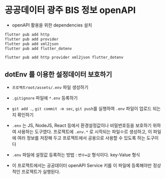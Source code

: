 # 공공데이터 광주 BIS 정보 openAPI

- openAPI 활용을 위한 dependencies 설치

```bash
flutter pub add http
flutter pub add provider
flutter pub add xml2json
flutter pub add flutter_dotenv

flutter pub add http provider xml2json flutter_dotenv
```

## dotEnv 를 이용한 설정데이터 보호하기

- `프로젝트root/assets/.env` 파일 생성하기
- `.gitignore` 파일에 `*.env` 등록하기
- `git add .`, `git commit -m sec`, `git push`를 실행하여 `.env` 파일이 업로드 되는지 확인하기

- `.env` 는 JS, NodeJS, React 등에서 환경설정값이나 비밀번호등을 보호하기 위하여 사용하는 도구였다. 프로젝트에 `.env.*` 로 시작되는 파일ㅇ르 생성하고, 이 파일에 여러 정보를 저장해 두고 프로젝트에서 공용으로 사용할 수 있도록 하는 도구이다

- `.env` 파일에 설정값 등록하는 방법 : `변수=값` 형식이다. key-Value 형식

- 이 프로젝트에서는 공공데이터 openAPI Service 키를 이 파일에 등록해야만 정상적인 프로젝트가 실행된다.
